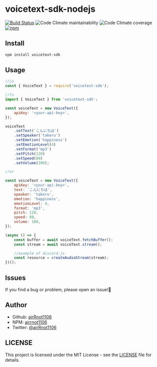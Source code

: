 # voicetext-sdk-nodejs

[![Build Status](https://app.travis-ci.com/airRnot1106/voicetext-sdk-nodejs.svg?branch=main)](https://app.travis-ci.com/airRnot1106/voicetext-sdk-nodejs) ![Code Climate maintainability](https://img.shields.io/codeclimate/maintainability/airRnot1106/voicetext-sdk-nodejs) ![Code Climate coverage](https://img.shields.io/codeclimate/coverage/airRnot1106/voicetext-sdk-nodejs) [![npm](https://img.shields.io/badge/-Npm-CB3837.svg?logo=npm&style=popout)](https://www.npmjs.com/package/voicetext-sdk)

## Install

```bash
npm install voicetext-sdk
```

## Usage

```javascript
//js
const { VoiceText } = require('voicetext-sdk');

//ts
import { VoiceText } from 'voicetext-sdk';

const voiceText = new VoiceText({
    apiKey: '<your-api-key>',
});

voiceText
    .setText('こんにちは')
    .setSpeaker('takeru')
    .setEmotion('happiness')
    .setEmotionLevel(4)
    .setFormat('mp3')
    .setPitch(120)
    .setSpeed(80)
    .setVolume(100);

//or

const voiceText = new VoiceText({
    apiKey: '<your-api-key>',
    text: 'こんにちは',
    speaker: 'takeru',
    emotion: 'happiness',
    emotionLevel: 4,
    format: 'mp3',
    pitch: 120,
    speed: 80,
    volume: 100,
});

(async () => {
    const buffer = await voiceText.fetchBuffer();
    const stream = await voiceText.stream();

    //example of discord.js
    const resource = createAudioStream(stream);
})();
```

## Issues

If you find a bug or problem, please open an issue!:bug:

## Author

-   Github: [airRnot1106](https://github.com/airRnot1106)
-   NPM: [airrnot1106](https://www.npmjs.com/~airrnot1106)
-   Twitter: [@airRnot1106](https://twitter.com/airRnot1106)

## LICENSE

This project is licensed under the MIT License - see the [LICENSE](https://github.com/airRnot1106/voicetext-sdk-nodejs/blob/main/LICENSE) file for details.
